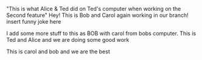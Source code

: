 "This is what Alice & Ted did on Ted's computer when working on the Second feature"
Hey! This is Bob and Carol again working in our branch!
insert funny joke here


I add some more stuff to this as BOB with carol from bobs computer.
This is Ted and Alice and we are doing some good work

This is carol and bob and we are the best